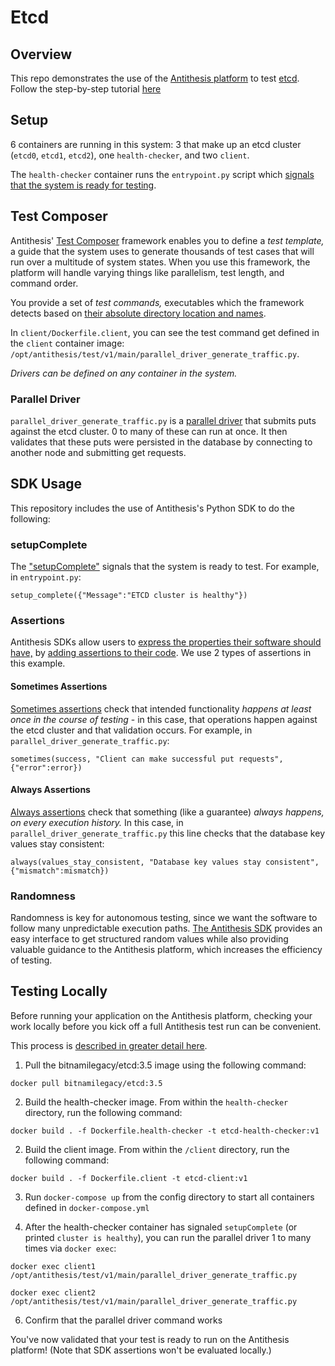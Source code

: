 # Etcd

## Overview

This repo demonstrates the use of the [Antithesis platform](https://antithesis.com/product/what_is_antithesis/) to test [etcd](https://etcd.io/). Follow the step-by-step tutorial [here](https://antithesis.com/docs/tutorials/etcd_docker/)

## Setup

6 containers are running in this system: 3 that make up an etcd cluster (`etcd0`, `etcd1`, `etcd2`), one `health-checker`, and two `client`. 

The `health-checker` container runs the `entrypoint.py` script which [signals that the system is ready for testing](https://antithesis.com/docs/tutorials/cluster-setup/#ready-signal). 

## Test Composer 

Antithesis' [Test Composer](https://antithesis.com/docs/test_templates/) framework enables you to define a *test template,* a guide that the system uses to generate thousands of test cases that will run over a multitude of system states. When you use this framework, the platform will handle varying things like parallelism, test length, and command order. 

You provide a set of *test commands,* executables which the framework detects based on [their absolute directory location and names](https://antithesis.com/docs/test_templates/first_test/#structuring-test-templates). 

In `client/Dockerfile.client`, you can see the test command get defined in the `client` container image: `/opt/antithesis/test/v1/main/parallel_driver_generate_traffic.py`.

*Drivers can be defined on any container in the system.* 

### Parallel Driver

`parallel_driver_generate_traffic.py` is a [parallel driver](https://antithesis.com/docs/test_templates/test_composer_reference/#parallel-driver) that submits puts against the etcd cluster. 0 to many of these can run at once. It then validates that these puts were persisted in the database by connecting to another node and submitting get requests. 


## SDK Usage

This repository includes the use of Antithesis's Python SDK to do the following: 

### setupComplete

The ["setupComplete"](https://antithesis.com/docs/generated/sdk/python/antithesis/lifecycle.html#setup_complete) signals that the system is ready to test. For example, in `entrypoint.py`: 

`setup_complete({"Message":"ETCD cluster is healthy"})`

### Assertions

Antithesis SDKs allow users to [express the properties their software should have,](https://antithesis.com/docs/properties_assertions/) by [adding assertions to their code](https://antithesis.com/docs/properties_assertions/assertions/). We use 2 types of assertions in this example. 

#### Sometimes Assertions

[Sometimes assertions](https://antithesis.com/docs/properties_assertions/properties/#sometimes-properties) check that intended functionality *happens at least once in the course of testing* - in this case, that operations happen against the etcd cluster and that validation occurs. For example, in `parallel_driver_generate_traffic.py`: 

`sometimes(success, "Client can make successful put requests", {"error":error})`

#### Always Assertions

[Always assertions](https://antithesis.com/docs/properties_assertions/properties/#always-properties) check that something (like a guarantee) *always happens, on every execution history.* In this case, in `parallel_driver_generate_traffic.py` this line checks that the database key values stay consistent: 

`always(values_stay_consistent, "Database key values stay consistent", {"mismatch":mismatch})`

### Randomness

Randomness is key for autonomous testing, since we want the software to follow many unpredictable execution paths. [The Antithesis SDK](https://antithesis.com/docs/using_antithesis/sdk/#randomness) provides an easy interface to get structured random values while also providing valuable guidance to the Antithesis platform, which increases the efficiency of testing.

## Testing Locally

Before running your application on the Antithesis platform, checking your work locally before you kick off a full Antithesis test run can be convenient.

This process is [described in greater detail here](https://antithesis.com/docs/test_templates/testing_locally/).

1. Pull the bitnamilegacy/etcd:3.5 image using the following command: 

`docker pull bitnamilegacy/etcd:3.5`

2. Build the health-checker image. From within the `health-checker` directory, run the following command:

`docker build . -f Dockerfile.health-checker -t etcd-health-checker:v1`

2. Build the client image. From within the `/client` directory, run the following command: 

`docker build . -f Dockerfile.client -t etcd-client:v1`

3. Run `docker-compose up` from the config directory to start all containers defined in `docker-compose.yml`

4. After the health-checker container has signaled `setupComplete` (or printed `cluster is healthy`), you can run the parallel driver 1 to many times via `docker exec`: 

`docker exec client1 /opt/antithesis/test/v1/main/parallel_driver_generate_traffic.py`

`docker exec client2 /opt/antithesis/test/v1/main/parallel_driver_generate_traffic.py`

6. Confirm that the parallel driver command works

You've now validated that your test is ready to run on the Antithesis platform! (Note that SDK assertions won't be evaluated locally.)

<!-- ## Example Report

Using the three node etcd cluster and the `client` image built from this repository, we ran a 1 hour test. The resulting [triage report](https://antithesis.com/docs/reports/triage/) can be found [here](https://public.antithesis.com/report/f6oh7KZ6Pchcv9nGfo5oL9IU/lCbpXJUfNwfknLazqvV3mWD3CM37l89raJTdSXNBh3c.html), and [our docs](https://antithesis.com/docs/reports/triage/) show you how to interpret it.  -->
